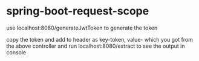# spring-boot-request-scope

use localhost:8080/generateJwtToken to generate the token


copy the token and add to header as key-token, value- which you got from the above controller and run localhost:8080/extract to see the output in console
 
